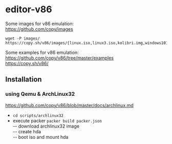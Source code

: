 # editor-v86
  
Some images for v86 emulation:  
https://github.com/copy/images  

```
wget -P images/ https://copy.sh/v86/images/{linux.iso,linux3.iso,kolibri.img,windows101.img,os8.dsk,freedos722.img,openbsd.img}
```  

Some examples for v86 emulation:  
https://github.com/copy/v86/tree/master/examples  
https://copy.sh/v86/

## Installation

### using Qemu & ArchLinux32

https://github.com/copy/v86/blob/master/docs/archlinux.md  

- `cd scripts/archlinux32`
- execute packer `packer build packer.json`  
-- download archlinux32 image  
-- create hda  
-- boot iso and mount hda